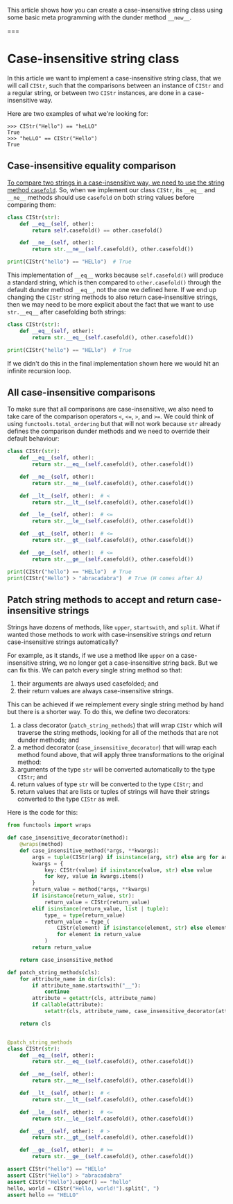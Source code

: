 This article shows how you can create a case-insensitive string class using some basic meta programming with the dunder method `__new__`.

===

# Case-insensitive string class

In this article we want to implement a case-insensitive string class, that we will call `CIStr`, such that the comparisons between an instance of `CIStr` and a regular string, or between two `CIStr` instances, are done in a case-insensitive way.

Here are two examples of what we're looking for:

```pycon
>>> CIStr("Hello") == "heLLO"
True
>>> "heLLO" == CIStr("Hello")
True
```

## Case-insensitive equality comparison

[To compare two strings in a case-insensitive way, we need to use the string method `casefold`](/blog/how-to-work-with-case-insensitive-strings).
So, when we implement our class `CIStr`, its `__eq__` and `__ne__` methods should use `casefold` on both string values before comparing them:

```py
class CIStr(str):
    def __eq__(self, other):
        return self.casefold() == other.casefold()

    def __ne__(self, other):
        return str.__ne__(self.casefold(), other.casefold())

print(CIStr("hello") == "HELlo")  # True
```

This implementation of `__eq__` works because `self.casefold()` will produce a standard string, which is then compared to `other.casefold()` through the default dunder method `__eq__`, not the one we defined here.
If we end up changing the `CIStr` string methods to also return case-insensitive strings, then we may need to be more explicit about the fact that we want to use `str.__eq__` after casefolding both strings:

```py
class CIStr(str):
    def __eq__(self, other):
        return str.__eq__(self.casefold(), other.casefold())

print(CIStr("hello") == "HELlo")  # True
```

If we didn't do this in the final implementation shown here we would hit an infinite recursion loop.


## All case-insensitive comparisons

To make sure that all comparisons are case-insensitive, we also need to take care of the comparison operators `<`, `<=`, `>`, and `>=`.
We could think of using `functools.total_ordering` but that will not work because `str` already defines the comparison dunder methods and we need to override their default behaviour:

```py
class CIStr(str):
    def __eq__(self, other):
        return str.__eq__(self.casefold(), other.casefold())

    def __ne__(self, other):
        return str.__ne__(self.casefold(), other.casefold())

    def __lt__(self, other):  # <
        return str.__lt__(self.casefold(), other.casefold())

    def __le__(self, other):  # <=
        return str.__le__(self.casefold(), other.casefold())

    def __gt__(self, other):  # <=
        return str.__gt__(self.casefold(), other.casefold())

    def __ge__(self, other):  # <=
        return str.__ge__(self.casefold(), other.casefold())

print(CIStr("hello") == "HELlo")  # True
print(CIStr("Hello") > "abracadabra")  # True (H comes after A)
```


## Patch string methods to accept and return case-insensitive strings

Strings have dozens of methods, like `upper`, `startswith`, and `split`.
What if wanted those methods to work with case-insensitive strings _and_ return case-insensitive strings automatically?

For example, as it stands, if we use a method like `upper` on a case-insensitive string, we no longer get a case-insensitive string back.
But we can fix this.
We can patch every single string method so that:

 1. their arguments are always used casefolded; and
 2. their return values are always case-insensitive strings.

This can be achieved if we reimplement every single string method by hand but there is a shorter way.
To do this, we define two decorators:

 1. a class decorator (`patch_string_methods`) that will wrap `CIStr` which will traverse the string methods, looking for all of the methods that are not dunder methods; and
 2. a method decorator (`case_insensitive_decorator`) that will wrap each method found above, that will apply three transformations to the original method:
   1. arguments of the type `str` will be converted automatically to the type `CIStr`; and
   2. return values of type `str` will be converted to the type `CIStr`; and
   3. return values that are lists or tuples of strings will have their strings converted to the type `CIStr` as well.

Here is the code for this:

```py
from functools import wraps

def case_insensitive_decorator(method):
    @wraps(method)
    def case_insensitive_method(*args, **kwargs):
        args = tuple(CIStr(arg) if isinstance(arg, str) else arg for arg in args)
        kwargs = {
            key: CIStr(value) if isinstance(value, str) else value
            for key, value in kwargs.items()
        }
        return_value = method(*args, **kwargs)
        if isinstance(return_value, str):
            return_value = CIStr(return_value)
        elif isinstance(return_value, list | tuple):
            type_ = type(return_value)
            return_value = type_(
                CIStr(element) if isinstance(element, str) else element
                for element in return_value
            )
        return return_value

    return case_insensitive_method

def patch_string_methods(cls):
    for attribute_name in dir(cls):
        if attribute_name.startswith("__"):
            continue
        attribute = getattr(cls, attribute_name)
        if callable(attribute):
            setattr(cls, attribute_name, case_insensitive_decorator(attribute))

    return cls


@patch_string_methods
class CIStr(str):
    def __eq__(self, other):
        return str.__eq__(self.casefold(), other.casefold())

    def __ne__(self, other):
        return str.__ne__(self.casefold(), other.casefold())

    def __lt__(self, other):  # <
        return str.__lt__(self.casefold(), other.casefold())

    def __le__(self, other):  # <=
        return str.__le__(self.casefold(), other.casefold())

    def __gt__(self, other):  # >
        return str.__gt__(self.casefold(), other.casefold())

    def __ge__(self, other):  # >=
        return str.__ge__(self.casefold(), other.casefold())

assert CIStr("hello") == "HELlo"
assert CIStr("Hello") > "abracadabra"
assert CIStr("Hello").upper() == "hello"
hello, world = CIStr("Hello, world!").split(", ")
assert hello == "HELLO"
```
